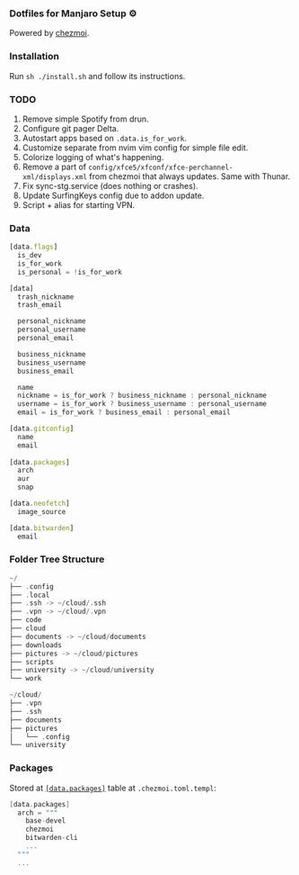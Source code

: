 ### Dotfiles for Manjaro Setup :gear:

Powered by [chezmoi](https://github.com/twpayne/chezmoi).

### Installation

Run `sh ./install.sh` and follow its instructions.

### TODO
1. Remove simple Spotify from drun.
2. Configure git pager Delta.
3. Autostart apps based on `.data.is_for_work`.
4. Customize separate from nvim vim config for simple file edit.
5. Colorize logging of what's happening.
6. Remove a part of `config/xfce5/xfconf/xfce-perchannel-xml/displays.xml` from chezmoi that always updates. Same with Thunar.
7. Fix sync-stg.service (does nothing or crashes).
8. Update SurfingKeys config due to addon update.
9. Script + alias for starting VPN.

### Data
```js
[data.flags]
  is_dev
  is_for_work
  is_personal = !is_for_work

[data]
  trash_nickname
  trash_email

  personal_nickname
  personal_username
  personal_email

  business_nickname
  business_username
  business_email

  name
  nickname = is_for_work ? business_nickname : personal_nickname
  username = is_for_work ? business_username : personal_username
  email = is_for_work ? business_email : personal_email

[data.gitconfig]
  name
  email
 
[data.packages]
  arch
  aur
  snap

[data.neofetch]
  image_source

[data.bitwarden]
  email
```

### Folder Tree Structure

```go
~/  
├── .config  
├── .local  
├── .ssh -> ~/cloud/.ssh  
├── .vpn -> ~/cloud/.vpn  
├── code  
├── cloud  
├── documents -> ~/cloud/documents  
├── downloads  
├── pictures -> ~/cloud/pictures  
├── scripts  
├── university -> ~/cloud/university  
└── work  

~/cloud/  
├── .vpn  
├── .ssh  
├── documents  
├── pictures  
│   └── .config  
└── university  
```

### Packages

Stored at [`[data.packages]`](https://github.com/edvein-rin/dotfiles/blob/main/home/.chezmoi.toml.tmpl#L47) table at `.chezmoi.toml.templ`:
```go
[data.packages]
  arch = """
    base-devel
    chezmoi
    bitwarden-cli
    ...
  """
  ...
```
